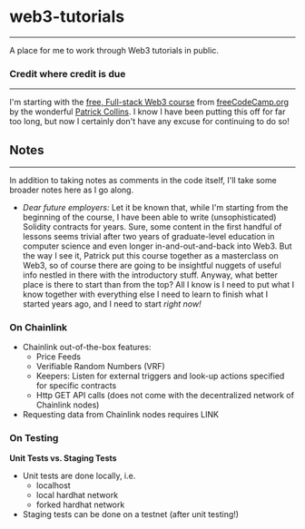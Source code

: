 # web3-tutorials

---

A place for me to work through Web3 tutorials in public.

### Credit where credit is due

---

I'm starting with the [free, Full-stack Web3 course](https://github.com/smartcontractkit/full-blockchain-solidity-course-js)
from [freeCodeCamp.org](freecodecamp.org) by the wonderful [Patrick Collins](https://github.com/PatrickAlphaC).
I know I have been putting this off for far too long, but now I certainly don't have any excuse for continuing to do so!

## Notes

---

In addition to taking notes as comments in the code itself, I'll take some broader notes here as I go along.

- _Dear future employers:_ Let it be known that, while I'm starting from the beginning of the course, I have been able
  to write (unsophisticated) Solidity contracts for years. Sure, some content in the first handful of lessons seems
  trivial after two years of graduate-level education in computer science and even longer in-and-out-and-back into Web3.
  But the way I see it, Patrick put this course together as a masterclass on Web3, so of course there are going to be
  insightful nuggets of useful info nestled in there with the introductory stuff. Anyway, what better place is there to
  start than from the top? All I know is I need to put what I know together with everything else I need to learn to finish
  what I started years ago, and I need to start _right now!_

### On Chainlink

- Chainlink out-of-the-box features:
  - Price Feeds
  - Verifiable Random Numbers (VRF)
  - Keepers: Listen for external triggers and look-up actions specified for specific contracts
  - Http GET API calls (does not come with the decentralized network of Chainlink nodes)
- Requesting data from Chainlink nodes requires LINK

### On Testing
__Unit Tests vs. Staging Tests__
- Unit tests are done locally, i.e.
  - localhost
  - local hardhat network
  - forked hardhat network
- Staging tests can be done on a testnet (after unit testing!)
